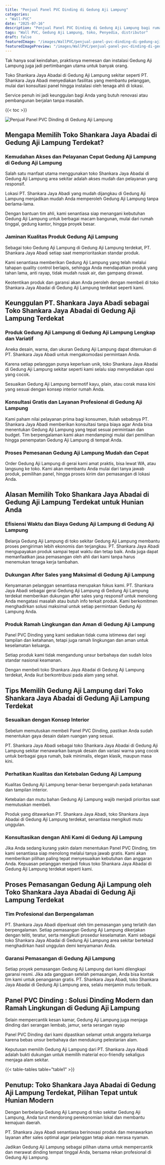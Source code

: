 ```yaml
---
title: "Penjual Panel PVC Dinding di Gedung Aji Lampung"
categories:
- "Wall-PVC"
date: "2025-07-16"
description: "Penjual Panel PVC Dinding di Gedung Aji Lampung bagi rumah, kantor, serta ritel. Produk terbaik, variasi motif, warna menarik, dengan servis penempatan dikerjakan oleh teknisi berpengalaman serta garansi resmi!|Layanan penjualan Panel PVC Dinding di Gedung Aji Lampung untuk kebutuhan hunian, perkantoran, maupun toko, dengan material berkualitas dan pemasangan oleh tenaga ahli profesional dan jaminan resmi.|Solusi Panel PVC Dinding di Gedung Aji Lampung yang terbukti bagi rumah, office, dan ritel, bersama produk terbaik dan instalasi oleh tenaga ahli ahli serta garansi resmi.|Penyediaan Panel PVC Dinding di Gedung Aji Lampung bagi hunian, office, dan toko, dengan produk berkualitas dan pemasangan oleh tenaga ahli berpengalaman, disertai beserta kepastian resmi.}"
tags: "Wall PVC, Gedung Aji Lampung, toko, Penyedia, distributor"
draft: false
featuredImage: "/images/WallPVC/penjual-panel-pvc-dinding-di-gedung-aji-lampung.png"
featuredImagePreview: "/images/WallPVC/penjual-panel-pvc-dinding-di-gedung-aji-lampung.png"
---
```


Tak hanya soal keindahan, praktisnya memesan dan instalasi Gedung Aji Lampung juga jadi pertimbangan utama untuk banyak orang.

Toko Shankara Jaya Abadai di Gedung Aji Lampung sekitar seperti PT. Shankara Jaya Abadi menyediakan fasilitas yang membantu pelanggan, mulai dari konsultasi panel hingga instalasi oleh tenaga ahli di lokasi.

Service penuh ini jadi keunggulan bagi Anda yang butuh renovasi atau pembangunan berjalan tanpa masalah.

{{< toc >}}

![Penjual Panel PVC Dinding di Gedung Aji Lampung](/images/Wall-PVC/Penjual-Panel-PVC-Dinding-di-Gedung-Aji-Lampung.png)

## Mengapa Memilih Toko Shankara Jaya Abadai di Gedung Aji Lampung Terdekat?

### Kemudahan Akses dan Pelayanan Cepat Gedung Aji Lampung di Gedung Aji Lampung

Salah satu manfaat utama menggunakan toko Shankara Jaya Abadai di Gedung Aji Lampung area sekitar adalah akses mudah dan pelayanan yang responsif.

Lokasi PT. Shankara Jaya Abadi yang mudah dijangkau di Gedung Aji Lampung menjadikan mudah Anda memperoleh Gedung Aji Lampung tanpa berlama-lama.

Dengan bantuan tim ahli, kami senantiasa siap menangani kebutuhan Gedung Aji Lampung untuk berbagai macam bangunan, mulai dari rumah tinggal, gedung kantor, hingga proyek besar.

### Jaminan Kualitas Produk Gedung Aji Lampung

Sebagai toko Gedung Aji Lampung di Gedung Aji Lampung terdekat, PT. Shankara Jaya Abadi setiap saat memprioritaskan standar produk.

Kami senantiasa memberikan Gedung Aji Lampung yang telah melalui tahapan quality control berlapis, sehingga Anda mendapatkan produk yang tahan lama, anti rayap, tidak mudah rusak air, dan gampang dirawat.

Keotentikan produk dan garansi akan Anda peroleh dengan membeli di toko Shankara Jaya Abadai di Gedung Aji Lampung terdekat seperti kami.

## Keunggulan PT. Shankara Jaya Abadi sebagai Toko Shankara Jaya Abadai di Gedung Aji Lampung Terdekat

### Produk Gedung Aji Lampung di Gedung Aji Lampung Lengkap dan Variatif

Aneka desain, warna, dan ukuran Gedung Aji Lampung dapat ditemukan di PT. Shankara Jaya Abadi untuk mengakomodasi permintaan Anda.

Karena setiap pelanggan punya keperluan unik, toko Shankara Jaya Abadai di Gedung Aji Lampung sekitar seperti kami selalu siap menyediakan opsi yang cocok.

Sesuaikan Gedung Aji Lampung bermotif kayu, plain, atau corak masa kini yang sesuai dengan konsep interior rumah Anda.

### Konsultasi Gratis dan Layanan Profesional di Gedung Aji Lampung

Kami paham nilai pelayanan prima bagi konsumen, itulah sebabnya PT. Shankara Jaya Abadi memberikan konsultasi tanpa biaya agar Anda bisa menentukan Gedung Aji Lampung yang tepat sesuai permintaan dan budget. Tim berpengalaman kami akan mendampingi mulai dari pemilihan hingga penempatan Gedung Aji Lampung di tempat Anda.

### Proses Pemesanan Gedung Aji Lampung Mudah dan Cepat

Order Gedung Aji Lampung di gerai kami amat praktis, bisa lewat WA, atau langsung ke toko. Kami akan membantu Anda mulai dari tanya jawab produk, pemilihan panel, hingga proses kirim dan pemasangan di lokasi Anda.

## Alasan Memilih Toko Shankara Jaya Abadai di Gedung Aji Lampung Terdekat untuk Hunian Anda

### Efisiensi Waktu dan Biaya Gedung Aji Lampung di Gedung Aji Lampung

Belanja Gedung Aji Lampung di toko sekitar Gedung Aji Lampung membantu proses pengiriman lebih ekonomis dan terjangkau. PT. Shankara Jaya Abadi mengupayakan produk sampai tepat waktu dan tetap baik. Anda juga dapat memanfaatkan jasa pemasangan oleh ahli dari kami tanpa harus menemukan tenaga kerja tambahan.

### Dukungan After Sales yang Maksimal di Gedung Aji Lampung

Kenyamanan pelanggan senantiasa merupakan fokus kami. PT. Shankara Jaya Abadi sebagai gerai Gedung Aji Lampung di Gedung Aji Lampung terdekat memberikan dukungan after sales yang responsif untuk menolong Anda mengatasi masalah atau butuh info terkait produk. Kami berkomitmen menghadirkan solusi maksimal untuk setiap permintaan Gedung Aji Lampung Anda.

### Produk Ramah Lingkungan dan Aman di Gedung Aji Lampung

 Panel PVC Dinding  yang kami sediakan tidak cuma istimewa dari segi tampilan dan ketahanan, tetapi juga ramah lingkungan dan aman untuk keselamatan keluarga.

Setiap produk kami tidak mengandung unsur berbahaya dan sudah lolos standar nasional keamanan.

Dengan membeli toko Shankara Jaya Abadai di Gedung Aji Lampung terdekat, Anda ikut berkontribusi pada alam yang sehat.

## Tips Memilih Gedung Aji Lampung dari Toko Shankara Jaya Abadai di Gedung Aji Lampung Terdekat

### Sesuaikan dengan Konsep Interior 

Sebelum memutuskan membeli Panel PVC Dinding, pastikan Anda sudah menentukan gaya desain dalam ruangan yang sesuai.

PT. Shankara Jaya Abadi sebagai toko Shankara Jaya Abadai di Gedung Aji Lampung sekitar menawarkan banyak desain dan variasi warna yang cocok untuk berbagai gaya rumah, baik minimalis, elegan klasik, maupun masa kini.

### Perhatikan Kualitas dan Ketebalan Gedung Aji Lampung

Kualitas Gedung Aji Lampung benar-benar berpengaruh pada ketahanan dan tampilan interior.

Ketebalan dan mutu bahan Gedung Aji Lampung wajib menjadi prioritas saat memutuskan membeli.

Produk yang ditawarkan PT. Shankara Jaya Abadi, toko Shankara Jaya Abadai di Gedung Aji Lampung terdekat, senantiasa mengikuti mutu unggulan.

### Konsultasikan dengan Ahli Kami di Gedung Aji Lampung

Jika Anda sedang kurang yakin dalam menentukan Panel PVC Dinding, tim kami senantiasa siap menolong melalui tanya jawab gratis. Kami akan memberikan pilihan paling tepat menyesuaikan kebutuhan dan anggaran Anda. Kepuasan pelanggan menjadi fokus toko Shankara Jaya Abadai di Gedung Aji Lampung terdekat seperti kami.

## Proses Pemasangan Gedung Aji Lampung oleh Toko Shankara Jaya Abadai di Gedung Aji Lampung Terdekat

### Tim Profesional dan Berpengalaman

PT. Shankara Jaya Abadi diperkuat oleh tim pemasangan yang terlatih dan berpengalaman. Setiap pemasangan Gedung Aji Lampung dikerjakan dengan teliti, teratur, serta mengikuti prosedur keselamatan. Kami sebagai toko Shankara Jaya Abadai di Gedung Aji Lampung area sekitar bertekad menghadirkan hasil unggulan demi kenyamanan Anda.

### Garansi Pemasangan di Gedung Aji Lampung

Setiap proyek pemasangan Gedung Aji Lampung dari kami dilengkapi garansi resmi. Jika ada gangguan setelah pemasangan, Anda bisa kontak tim kami untuk penanganan gratis. PT. Shankara Jaya Abadi, toko Shankara Jaya Abadai di Gedung Aji Lampung area, selalu menjamin mutu terbaik.

##  Panel PVC Dinding : Solusi Dinding Modern dan Ramah Lingkungan di Gedung Aji Lampung

Selain mempercantik kesan kamar, Gedung Aji Lampung juga menjaga dinding dari serangan lembab, jamur, serta serangan rayap

 Panel PVC Dinding  dari kami dipastikan selamat untuk anggota keluarga karena bebas unsur berbahaya dan mendukung pelestarian alam.

Keputusan memilih Gedung Aji Lampung dari PT. Shankara Jaya Abadi adalah bukti dukungan untuk memilih material eco-friendly sekaligus menjaga alam sekitar.

{{< table-tables table="table1" >}}

## Penutup: Toko Shankara Jaya Abadai di Gedung Aji Lampung Terdekat, Pilihan Tepat untuk Hunian Modern

Dengan berbelanja Gedung Aji Lampung di toko sekitar Gedung Aji Lampung, Anda turut mendorong perekonomian lokal dan membantu kemajuan daerah.

PT. Shankara Jaya Abadi senantiasa berinovasi produk dan menawarkan layanan after sales optimal agar pelanggan tetap akan merasa nyaman.

Jadikan Gedung Aji Lampung sebagai pilihan utama untuk mempercantik dan merawat dinding tempat tinggal Anda, bersama rekan profesional di Gedung Aji Lampung.
